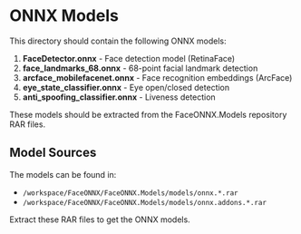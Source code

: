 # ONNX Models

This directory should contain the following ONNX models:

1. **FaceDetector.onnx** - Face detection model (RetinaFace)
2. **face_landmarks_68.onnx** - 68-point facial landmark detection
3. **arcface_mobilefacenet.onnx** - Face recognition embeddings (ArcFace)
4. **eye_state_classifier.onnx** - Eye open/closed detection
5. **anti_spoofing_classifier.onnx** - Liveness detection

These models should be extracted from the FaceONNX.Models repository RAR files.

## Model Sources

The models can be found in:

- `/workspace/FaceONNX/FaceONNX.Models/models/onnx.*.rar`
- `/workspace/FaceONNX/FaceONNX.Models/models/onnx.addons.*.rar`

Extract these RAR files to get the ONNX models.
